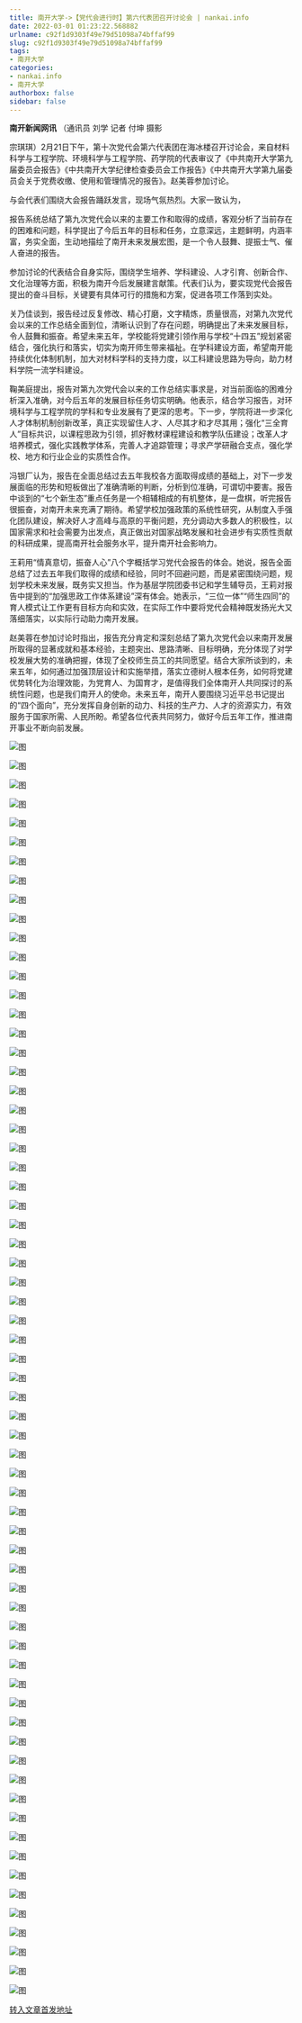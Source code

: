```yaml
---
title: 南开大学->【党代会进行时】第六代表团召开讨论会 | nankai.info
date: 2022-03-01 01:23:22.568882
urlname: c92f1d9303f49e79d51098a74bffaf99
slug: c92f1d9303f49e79d51098a74bffaf99
tags: 
- 南开大学
categories:
- nankai.info
- 南开大学
authorbox: false
sidebar: false
---
```

**南开新闻网讯** （通讯员 刘学 记者 付坤 摄影

宗琪琪）2月21日下午，第十次党代会第六代表团在海冰楼召开讨论会，来自材料科学与工程学院、环境科学与工程学院、药学院的代表审议了《中共南开大学第九届委员会报告》《中共南开大学纪律检查委员会工作报告》《中共南开大学第九届委员会关于党费收缴、使用和管理情况的报告》。赵美蓉参加讨论。

与会代表们围绕大会报告踊跃发言，现场气氛热烈。大家一致认为，
<!--more-->
报告系统总结了第九次党代会以来的主要工作和取得的成绩，客观分析了当前存在的困难和问题，科学提出了今后五年的目标和任务，立意深远，主题鲜明，内涵丰富，务实全面，生动地描绘了南开未来发展宏图，是一个令人鼓舞、提振士气、催人奋进的报告。

参加讨论的代表结合自身实际，围绕学生培养、学科建设、人才引育、创新合作、文化治理等方面，积极为南开今后发展建言献策。代表们认为，要实现党代会报告提出的奋斗目标，关键要有具体可行的措施和方案，促进各项工作落到实处。

关乃佳谈到，报告经过反复修改、精心打磨，文字精炼，质量很高，对第九次党代会以来的工作总结全面到位，清晰认识到了存在问题，明确提出了未来发展目标，令人鼓舞和振奋。希望未来五年，学校能将党建引领作用与学校“十四五”规划紧密结合，强化执行和落实，切实为南开师生带来福祉。在学科建设方面，希望南开能持续优化体制机制，加大对材料学科的支持力度，以工科建设思路为导向，助力材料学院一流学科建设。

鞠美庭提出，报告对第九次党代会以来的工作总结实事求是，对当前面临的困难分析深入准确，对今后五年的发展目标任务切实明确。他表示，结合学习报告，对环境科学与工程学院的学科和专业发展有了更深的思考。下一步，学院将进一步深化人才体制机制创新改革，真正实现留住人才、人尽其才和才尽其用；强化“三全育人”目标共识，以课程思政为引领，抓好教材课程建设和教学队伍建设；改革人才培养模式，强化实践教学体系，完善人才追踪管理；寻求产学研融合支点，强化学校、地方和行业企业的实质性合作。

冯银厂认为，报告在全面总结过去五年我校各方面取得成绩的基础上，对下一步发展面临的形势和短板做出了准确清晰的判断，分析到位准确，可谓切中要害。报告中谈到的“七个新生态”重点任务是一个相辅相成的有机整体，是一盘棋，听完报告很振奋，对南开未来充满了期待。希望学校加强政策的系统性研究，从制度入手强化团队建设，解决好人才高峰与高原的平衡问题，充分调动大多数人的积极性，以国家需求和社会需要为出发点，真正做出对国家战略发展和社会进步有实质性贡献的科研成果，提高南开社会服务水平，提升南开社会影响力。

王莉用“情真意切，振奋人心”八个字概括学习党代会报告的体会。她说，报告全面总结了过去五年我们取得的成绩和经验，同时不回避问题，而是紧密围绕问题，规划学校未来发展，既务实又担当。作为基层学院团委书记和学生辅导员，王莉对报告中提到的“加强思政工作体系建设”深有体会。她表示，“三位一体”“师生四同”的育人模式让工作更有目标方向和实效，在实际工作中要将党代会精神既发扬光大又落细落实，以实际行动助力南开发展。

赵美蓉在参加讨论时指出，报告充分肯定和深刻总结了第九次党代会以来南开发展所取得的显著成就和基本经验，主题突出、思路清晰、目标明确，充分体现了对学校发展大势的准确把握，体现了全校师生员工的共同愿望。结合大家所谈到的，未来五年，如何通过加强顶层设计和实施举措，落实立德树人根本任务，如何将党建优势转化为治理效能，为党育人、为国育才，是值得我们全体南开人共同探讨的系统性问题，也是我们南开人的使命。未来五年，南开人要围绕习近平总书记提出的“四个面向”，充分发挥自身创新的动力、科技的生产力、人才的资源实力，有效服务于国家所需、人民所盼。希望各位代表共同努力，做好今后五年工作，推进南开事业不断向前发展。

![图](http://news.nankai.edu.cn/ywsd/system/2022/02/22/g)

![图](http://news.nankai.edu.cn/ywsd/system/2022/02/22/p)

![图](http://news.nankai.edu.cn/ywsd/system/2022/02/22/j)

![图](http://news.nankai.edu.cn/ywsd/system/2022/02/22/)

![图](http://news.nankai.edu.cn/ywsd/system/2022/02/22/3)

![图](http://news.nankai.edu.cn/ywsd/system/2022/02/22/8)

![图](http://news.nankai.edu.cn/ywsd/system/2022/02/22/7)

![图](http://news.nankai.edu.cn/ywsd/system/2022/02/22/6)

![图](http://news.nankai.edu.cn/ywsd/system/2022/02/22/3)

![图](http://news.nankai.edu.cn/ywsd/system/2022/02/22/3)

![图](http://news.nankai.edu.cn/ywsd/system/2022/02/22/0)

![图](http://news.nankai.edu.cn/ywsd/system/2022/02/22/2)

![图](http://news.nankai.edu.cn/ywsd/system/2022/02/22/_)

![图](http://news.nankai.edu.cn/ywsd/system/2022/02/22/2)

![图](http://news.nankai.edu.cn/ywsd/system/2022/02/22/4)

![图](http://news.nankai.edu.cn/ywsd/system/2022/02/22/7)

![图](http://news.nankai.edu.cn/ywsd/system/2022/02/22/4)

![图](http://news.nankai.edu.cn/ywsd/system/2022/02/22/4)

![图](http://news.nankai.edu.cn/ywsd/system/2022/02/22/0)

![图](http://news.nankai.edu.cn/ywsd/system/2022/02/22/0)

![图](http://news.nankai.edu.cn/ywsd/system/2022/02/22/0)

![图](http://news.nankai.edu.cn/ywsd/system/2022/02/22/3)

![图](http://news.nankai.edu.cn/ywsd/system/2022/02/22/0)

![图](http://news.nankai.edu.cn/ywsd/system/2022/02/22/0)

![图](http://news.nankai.edu.cn/)

![图](http://news.nankai.edu.cn/ywsd/system/2022/02/22/7)

![图](http://news.nankai.edu.cn/ywsd/system/2022/02/22/4)

![图](http://news.nankai.edu.cn/ywsd/system/2022/02/22/4)

![图](http://news.nankai.edu.cn/)

![图](http://news.nankai.edu.cn/ywsd/system/2022/02/22/0)

![图](http://news.nankai.edu.cn/ywsd/system/2022/02/22/0)

![图](http://news.nankai.edu.cn/ywsd/system/2022/02/22/0)

![图](http://news.nankai.edu.cn/)

![图](http://news.nankai.edu.cn/ywsd/system/2022/02/22/3)

![图](http://news.nankai.edu.cn/ywsd/system/2022/02/22/0)

![图](http://news.nankai.edu.cn/ywsd/system/2022/02/22/0)

![图](http://news.nankai.edu.cn/)

![图](http://news.nankai.edu.cn/ywsd/system/2022/02/22/c)

![图](http://news.nankai.edu.cn/ywsd/system/2022/02/22/i)

![图](http://news.nankai.edu.cn/ywsd/system/2022/02/22/p)

![图](http://news.nankai.edu.cn/)

![图](http://news.nankai.edu.cn/ywsd/system/2022/02/22/n)

![图](http://news.nankai.edu.cn/ywsd/system/2022/02/22/c)

![图](http://news.nankai.edu.cn/ywsd/system/2022/02/22/)

![图](http://news.nankai.edu.cn/ywsd/system/2022/02/22/u)

![图](http://news.nankai.edu.cn/ywsd/system/2022/02/22/d)

![图](http://news.nankai.edu.cn/ywsd/system/2022/02/22/e)

![图](http://news.nankai.edu.cn/ywsd/system/2022/02/22/)

![图](http://news.nankai.edu.cn/ywsd/system/2022/02/22/i)

![图](http://news.nankai.edu.cn/ywsd/system/2022/02/22/a)

![图](http://news.nankai.edu.cn/ywsd/system/2022/02/22/k)

![图](http://news.nankai.edu.cn/ywsd/system/2022/02/22/n)

![图](http://news.nankai.edu.cn/ywsd/system/2022/02/22/a)

![图](http://news.nankai.edu.cn/ywsd/system/2022/02/22/n)

![图](http://news.nankai.edu.cn/ywsd/system/2022/02/22/)

![图](http://news.nankai.edu.cn/ywsd/system/2022/02/22/s)

![图](http://news.nankai.edu.cn/ywsd/system/2022/02/22/w)

![图](http://news.nankai.edu.cn/ywsd/system/2022/02/22/e)

![图](http://news.nankai.edu.cn/ywsd/system/2022/02/22/n)

![图](http://news.nankai.edu.cn/)

![图](http://news.nankai.edu.cn/)

![图](http://news.nankai.edu.cn/ywsd/system/2022/02/22/:)

![图](http://news.nankai.edu.cn/ywsd/system/2022/02/22/p)

![图](http://news.nankai.edu.cn/ywsd/system/2022/02/22/t)

![图](http://news.nankai.edu.cn/ywsd/system/2022/02/22/t)

![图](http://news.nankai.edu.cn/ywsd/system/2022/02/22/h)

[转入文章首发地址](http://news.nankai.edu.cn/ywsd/system/2022/02/22/030050351.shtml)